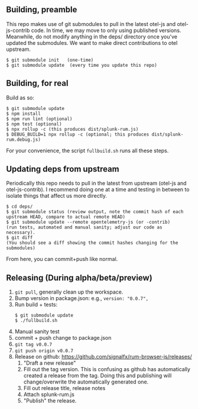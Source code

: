 ## Building, preamble
This repo makes use of git submodules to pull in the latest otel-js and otel-js-contrib code.  In time, we may move to only using
published versions.  Meanwhile, do not modify anything in the deps/ directory once you've updated the submodules.  We want to make
direct contributions to otel upstream.

```
$ git submodule init   (one-time)
$ git submodule update  (every time you update this repo)
```

## Building, for real
Build as so:

```
$ git submodule update
$ npm install
$ npm run lint (optional)
$ npm test (optional)
$ npx rollup -c (this produces dist/splunk-rum.js)
$ DEBUG_BUILD=1 npx rollup -c (optional; this produces dist/splunk-rum.debug.js)
```
For your convenience, the script `fullbuild.sh` runs all these steps.

## Updating deps from upstream

Periodically this repo needs to pull in the latest from upstream (otel-js and otel-js-contrib).  I recommend doing one at a time
and testing in between to isolate things that affect us more directly.

```
$ cd deps/
$ git submodule status (review output, note the commit hash of each upstream HEAD, compare to actual remote HEAD)
$ git submodule update --remote opentelemetry-js (or -contrib)
(run tests, automated and manual sanity; adjust our code as necessary).
$ git diff
(You should see a diff showing the commit hashes changing for the submodules)
```

From here, you can commit+push like normal.


## Releasing (During alpha/beta/preview)

1. `git pull`, generally clean up the workspace.
1. Bump version in package.json: e.g., `version: "0.0.7",`
1. Run build + tests:
    ```
    $ git submodule update
    $ ./fullbuild.sh
    ```
1. Manual sanity test
1. commit + push change to package.json
1. `git tag v0.0.7`
1. `git push origin v0.0.7`
1. Release on github: https://github.com/signalfx/rum-browser-js/releases/
    1. "Draft a new release"
    1. Fill out the tag version.  This is confusing as github has automatically created a 
       release from the tag.  Doing this and publishing will change/overwrite the automatically
       generated one.
    1. Fill out release title, release notes
    1. Attach splunk-rum.js
    1. "Publish" the release.
